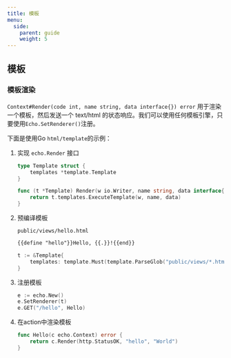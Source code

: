 ```yaml
---
title: 模板
menu:
  side:
    parent: guide
    weight: 5
---
```


## 模板

### 模板渲染

`Context#Render(code int, name string, data interface{}) error` 用于渲染一个模板，然后发送一个 text/html 的状态响应。我们可以使用任何模板引擎，只要使用`Echo.SetRenderer()`注册。

下面是使用Go `html/template`的示例：

1. 实现 `echo.Render` 接口

    ```go
    type Template struct {
        templates *template.Template
    }

    func (t *Template) Render(w io.Writer, name string, data interface{}, c echo.Context) error {
    	return t.templates.ExecuteTemplate(w, name, data)
    }
    ```

2. 预编译模板

    `public/views/hello.html`

    ```html
    {{define "hello"}}Hello, {{.}}!{{end}}
    ```

    ```go
    t := &Template{
        templates: template.Must(template.ParseGlob("public/views/*.html")),
    }
    ```

3. 注册模板

    ```go
    e := echo.New()
    e.SetRenderer(t)
    e.GET("/hello", Hello)
    ```

4. 在action中渲染模板

    ```go
    func Hello(c echo.Context) error {
    	return c.Render(http.StatusOK, "hello", "World")
    }
    ```
